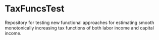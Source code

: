 # TaxFuncsTest
Repository for testing new functional approaches for estimating smooth monotonically increasing tax functions of both labor income and capital income.

